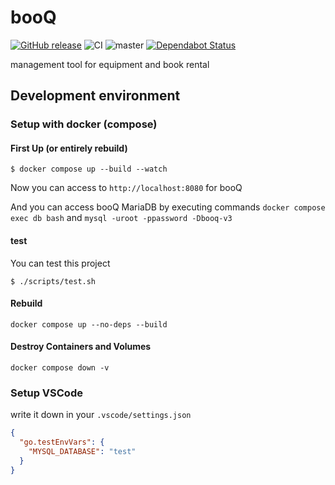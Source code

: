 # booQ

[![GitHub release](https://img.shields.io/github/release/traPtitech/booQ-v3.svg)](https://GitHub.com/traPtitech/booQ-v3/releases/)
![CI](https://github.com/traPtitech/booQ-v3/workflows/CI/badge.svg)
![master](https://github.com/traPtitech/booQ-v3/workflows/master/badge.svg)
[![Dependabot Status](https://api.dependabot.com/badges/status?host=github&repo=traPtitech/booQ-v3)](https://dependabot.com)

management tool for equipment and book rental

## Development environment

### Setup with docker (compose)

#### First Up (or entirely rebuild)

```
$ docker compose up --build --watch
```

Now you can access to `http://localhost:8080` for booQ

And you can access booQ MariaDB by executing commands
`docker compose exec db bash` and `mysql -uroot -ppassword -Dbooq-v3`

#### test

You can test this project

```
$ ./scripts/test.sh
```

#### Rebuild

`docker compose up --no-deps --build`

#### Destroy Containers and Volumes

`docker compose down -v`

### Setup VSCode

write it down in your `.vscode/settings.json`

```json
{
  "go.testEnvVars": {
    "MYSQL_DATABASE": "test"
  }
}
```
